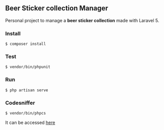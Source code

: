 ## Beer Sticker collection Manager

Personal project to manage a **beer sticker collection** made with Laravel 5.

### Install

`$ composer install`

### Test

`$ vendor/bin/phpunit`

### Run

`$ php artisan serve`

### Codesniffer

`$ vendor/bin/phpcs`

It can be accessed [here](http://larabeers.herokuapp.com)

